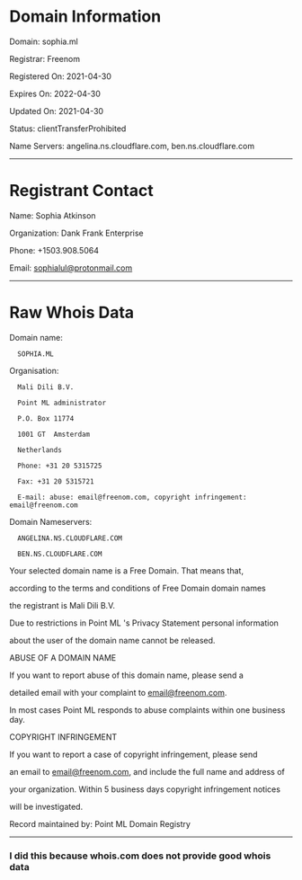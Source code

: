 # Domain Information

Domain: sophia.ml

Registrar: Freenom

Registered On: 2021-04-30

Expires On: 2022-04-30

Updated On: 2021-04-30

Status: clientTransferProhibited

Name Servers: angelina.ns.cloudflare.com, ben.ns.cloudflare.com

---

# Registrant Contact

Name: Sophia Atkinson

Organization: Dank Frank Enterprise

Phone: +1503.908.5064

Email: sophialul@protonmail.com

---

# Raw Whois Data

   Domain name:
   
      SOPHIA.ML

   Organisation:
   
      Mali Dili B.V.
      
      Point ML administrator
      
      P.O. Box 11774
      
      1001 GT  Amsterdam
      
      Netherlands
      
      Phone: +31 20 5315725
      
      Fax: +31 20 5315721
      
      E-mail: abuse: email@freenom.com, copyright infringement: email@freenom.com

   Domain Nameservers:
   
      ANGELINA.NS.CLOUDFLARE.COM
      
      BEN.NS.CLOUDFLARE.COM


   Your selected domain name is a Free Domain. That means that,
   
   according to the terms and conditions of Free Domain domain names
   
   the registrant is Mali Dili B.V.

   Due to restrictions in Point ML 's Privacy Statement personal information
   
   about the user of the domain name cannot be released.

   ABUSE OF A DOMAIN NAME
   
   If you want to report abuse of this domain name, please send a
   
   detailed email with your complaint to email@freenom.com.
   
   In most cases Point ML responds to abuse complaints within one business day.
   

   COPYRIGHT INFRINGEMENT
   
   If you want to report a case of copyright infringement, please send
   
   an email to email@freenom.com, and include the full name and address of
   
   your organization. Within 5 business days copyright infringement notices
   
   will be investigated.

   Record maintained by: Point ML Domain Registry
   
   ---
   
   ### I did this because whois.com does not provide good whois data
